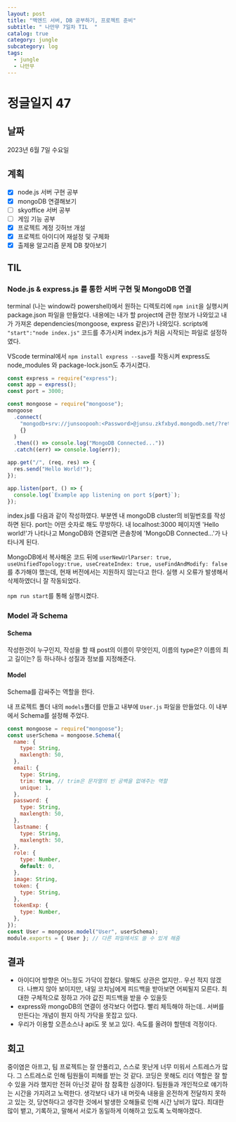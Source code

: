 ```yaml
---
layout: post
title: "백엔드 서버, DB 공부하기, 프로젝트 준비"
subtitle: " 나만무 7일차 TIL  "
catalog: true
category: jungle
subcategory: log
tags:
  - jungle
  - 나만무
---
```


# 정글일지 47

## 날짜

2023년 6월 7일 수요일

## 계획

- [x] node.js 서버 구현 공부
- [x] mongoDB 연결해보기
- [ ] skyoffice 서버 공부
- [ ] 게임 기능 공부
- [x] 프로젝트 계정 깃허브 개설
- [x] 프로젝트 아이디어 재설정 및 구체화
- [x] 출제용 알고리즘 문제 DB 찾아보기

## TIL

### Node.js & express.js 를 통한 서버 구현 및 MongoDB 연결

terminal (나는 window라 powershell)에서 원하는 디렉토리에 `npm init`을 실행시켜 package.json 파일을 만들었다. 내용에는 내가 할 project에 관한 정보가 나와있고 내가 가져온 dependencies(mongoose, express 같은)가 나와있다. scripts에 `"start":"node index.js"` 코드를 추가시켜 index.js가 처음 시작되는 파일로 설정하였다.

VScode terminal에서 `npm install express --save`를 작동시켜 express도 node_modules 와 package-lock.json도 추가시켰다.

```js
const express = require("express");
const app = express();
const port = 3000;

const mongoose = require("mongoose");
mongoose
  .connect(
    "mongodb+srv://junsoopooh:<Password>@junsu.zkfxbyd.mongodb.net/?retryWrites=true&w=majority",
    {}
  )
  .then(() => console.log("MongoDB Connected..."))
  .catch((err) => console.log(err));

app.get("/", (req, res) => {
  res.send("Hello World!");
});

app.listen(port, () => {
  console.log(`Example app listening on port ${port}`);
});
```

index.js를 다음과 같이 작성하였다. <password> 부분엔 내 mongoDB cluster의 비밀번호를 작성하면 된다. port는 어떤 숫자로 해도 무방하다. 내 localhost:3000 페이지엔 'Hello world!'가 나타나고 MongoDB와 연결되면 콘솔창에 'MongoDB Connected...'가 나타나게 된다.

MongoDB에서 복사해온 코드 뒤에 `userNewUrlParser: true, useUnifiedTopology:true, useCreateIndex: true, useFindAndModify: false`를 추가해야 했는데, 현재 버전에서는 지원하지 않는다고 한다. 실행 시 오류가 발생해서 삭제하였더니 잘 작동되었다.

`npm run start`를 통해 실행시켰다.

### Model 과 Schema

#### Schema

작성한것이 누구인지, 작성을 할 때 post의 이름이 무엇인지, 이름의 type은? 이름의 최고 길이는? 등 하나하나 성질과 정보를 지정해준다.

#### Model

Schema를 감싸주는 역할을 한다.

내 프로젝트 폴더 내의 `models`폴더를 만들고 내부에 `User.js` 파일을 만들었다. 이 내부에서 Schema를 설정해 주었다.

```js
const mongoose = require("mongoose");
const userSchema = mongoose.Schema({
  name: {
    type: String,
    maxlength: 50,
  },
  email: {
    type: String,
    trim: true, // trim은 문자열의 빈 공백을 없애주는 역할
    unique: 1,
  },
  password: {
    type: String,
    maxlength: 50,
  },
  lastname: {
    type: String,
    maxlength: 50,
  },
  role: {
    type: Number,
    default: 0,
  },
  image: String,
  token: {
    type: String,
  },
  tokenExp: {
    type: Number,
  },
});
const User = mongoose.model("User", userSchema);
module.exports = { User }; // 다른 파일에서도 쓸 수 있게 해줌
```

## 결과

- 아이디어 방향은 어느정도 가닥이 잡혔다. 말해도 상관은 없지만.. 우선 적지 않겠다. 나쁘지 않아 보이지만, 내일 코치님에게 피드백을 받아보면 어찌될지 모른다. 최대한 구체적으로 정하고 가야 값진 피드백을 받을 수 있을듯
- express와 mongoDB의 연결이 생각보다 어렵다. 빨리 체득해야 하는데.. 서버를 만든다는 개념이 뭔지 아직 가닥을 못잡고 있다.
- 우리가 이용할 오픈소스나 api도 못 보고 있다. 속도를 올려야 할텐데 걱정이다.

## 회고

중이염은 아프고, 팀 프로젝트는 잘 안풀리고, 스스로 못난게 너무 미워서 스트레스가 많다. 그 스트레스로 인해 팀원들이 피해를 받는 것 같다. 코딩은 못해도 리더 역할은 잘 할 수 있을 거라 했지만 전혀 아닌것 같아 참 참혹한 심경이다. 팀원들과 개인적으로 얘기하는 시간을 가지려고 노력한다. 생각보다 내가 내 머릿속 내용을 온전하게 전달하지 못하고 있는 것, 당연하다고 생각한 것에서 발생한 오해들로 인해 시간 낭비가 많다. 최대한 많이 뱉고, 기록하고, 말해서 서로가 동일하게 이해하고 있도록 노력해야겠다.
